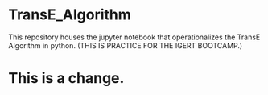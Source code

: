 # TransE_Algorithm
This repository houses the jupyter notebook that operationalizes the TransE Algorithm in python. (THIS IS PRACTICE FOR THE IGERT BOOTCAMP.)

# This is a change.

